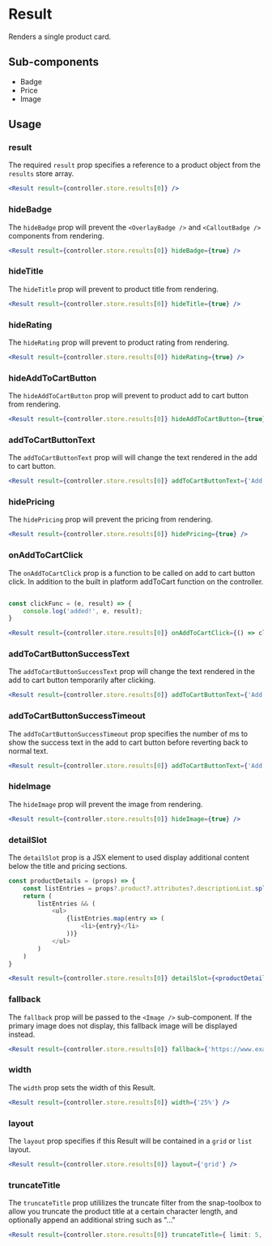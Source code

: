 # Result

Renders a single product card. 

## Sub-components
- Badge
- Price
- Image

## Usage

### result
The required `result` prop specifies a reference to a product object from the `results` store array.

```jsx
<Result result={controller.store.results[0]} />
```

### hideBadge
The `hideBadge` prop will prevent the `<OverlayBadge />` and `<CalloutBadge />` components from rendering.

```jsx
<Result result={controller.store.results[0]} hideBadge={true} />
```

### hideTitle
The `hideTitle` prop will prevent to product title from rendering.

```jsx
<Result result={controller.store.results[0]} hideTitle={true} />
```

### hideRating
The `hideRating` prop will prevent to product rating from rendering.

```jsx
<Result result={controller.store.results[0]} hideRating={true} />
```

### hideAddToCartButton
The `hideAddToCartButton` prop will prevent to product add to cart button from rendering.

```jsx
<Result result={controller.store.results[0]} hideAddToCartButton={true} />
```

### addToCartButtonText
The `addToCartButtonText` prop will will change the text rendered in the add to cart button.

```jsx
<Result result={controller.store.results[0]} addToCartButtonText={'Add To Cart'} />
```

### hidePricing
The `hidePricing` prop will prevent the pricing from rendering.

```jsx
<Result result={controller.store.results[0]} hidePricing={true} />
```


### onAddToCartClick
The `onAddToCartClick` prop is a function to be called on add to cart button click. In addition to the built in platform addToCart function on the controller. 

```jsx

const clickFunc = (e, result) => {
	console.log('added!', e, result);
}

<Result result={controller.store.results[0]} onAddToCartClick={() => clickFunc} />
```


### addToCartButtonSuccessText
The `addToCartButtonSuccessText` prop will change the text rendered in the add to cart button temporarily after clicking.

```jsx
<Result result={controller.store.results[0]} addToCartButtonText={'Add To Cart'} addToCartButtonSuccessText={'added!'} />
```

### addToCartButtonSuccessTimeout
The `addToCartButtonSuccessTimeout` prop specifies the number of ms to show the success text in the add to cart button before reverting back to normal text.

```jsx
<Result result={controller.store.results[0]} addToCartButtonText={'Add To Cart'} addToCartButtonSuccessText={'added!'} addToCartButtonSuccessTimeout={4000} />
```

### hideImage
The `hideImage` prop will prevent the image from rendering.

```jsx
<Result result={controller.store.results[0]} hideImage={true} />
```

### detailSlot
The `detailSlot` prop is a JSX element to used display additional content below the title and pricing sections.

```typescript
const productDetails = (props) => {
	const listEntries = props?.product?.attributes?.descriptionList.split('|');
	return (
		listEntries && (
			<ul>
				{listEntries.map(entry => (
					<li>{entry}</li>
				))}
			</ul>
		)
	)
}
```

```jsx
<Result result={controller.store.results[0]} detailSlot={<productDetails product={controller.store.results[0]/>} />
```

### fallback
The `fallback` prop will be passed to the `<Image />` sub-component. If the primary image does not display, this fallback image will be displayed instead. 

```jsx
<Result result={controller.store.results[0]} fallback={'https://www.example.com/imgs/placeholder.jpg'} />
```

### width
The `width` prop sets the width of this Result.

```jsx
<Result result={controller.store.results[0]} width={'25%'} />
```

### layout
The `layout` prop specifies if this Result will be contained in a `grid` or `list` layout.

```jsx
<Result result={controller.store.results[0]} layout={'grid'} />
```

### truncateTitle
The `truncateTitle` prop utililizes the truncate filter from the snap-toolbox to allow you truncate the product title at a certain character length, and optionally append an additional string such as "..."

```jsx
<Result result={controller.store.results[0]} truncateTitle={ limit: 5, append: '...' } />
```